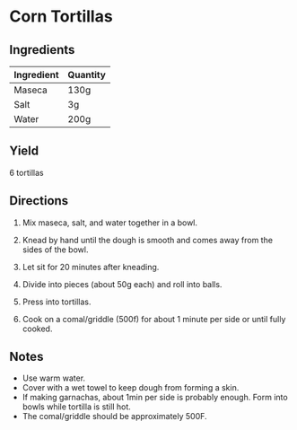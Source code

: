 # Corn Tortillas

## Ingredients

| Ingredient | Quantity |
| --- | --- |
| Maseca | 130g |
| Salt | 3g |
| Water | 200g |


## Yield

6 tortillas


## Directions

1. Mix maseca, salt, and water together in a bowl.

2. Knead by hand until the dough is smooth and comes away from the sides of the
   bowl.

3. Let sit for 20 minutes after kneading.

4. Divide into pieces (about 50g each) and roll into balls.

5. Press into tortillas.

6. Cook on a comal/griddle (500f) for about 1 minute per side or until fully
   cooked.


## Notes

- Use warm water.
- Cover with a wet towel to keep dough from forming a skin.
- If making garnachas, about 1min per side is probably enough. Form into bowls
  while tortilla is still hot.
- The comal/griddle should be approximately 500F.
